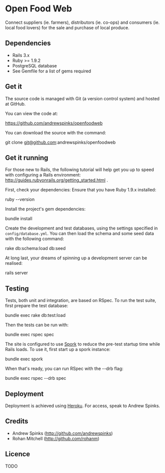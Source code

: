 # Open Food Web

Connect suppliers (ie. farmers), distributors (ie. co-ops) and
consumers (ie. local food lovers) for the sale and purchase of local
produce.


## Dependencies

* Rails 3.x
* Ruby >= 1.9.2
* PostgreSQL database
* See Gemfile for a list of gems required


## Get it

The source code is managed with Git (a version control system) and
hosted at GitHub.

You can view the code at:

  https://github.com/andrewspinks/openfoodweb

You can download the source with the command:

  git clone git@github.com:andrewspinks/openfoodweb


## Get it running

For those new to Rails, the following tutorial will help get you up to speed with configuring a Rails environment: http://guides.rubyonrails.org/getting_started.html .

First, check your dependencies: Ensure that you have Ruby 1.9.x installed:

  ruby --version

Install the project's gem dependencies:

  bundle install

Create the development and test databases, using the settings specified in `config/database.yml`. You can then load the schema and some seed data with the following command:

  rake db:schema:load db:seed

At long last, your dreams of spinning up a development server can be realised:

  rails server


## Testing

Tests, both unit and integration, are based on RSpec. To run the test suite, first prepare the test database:

  bundle exec rake db:test:load

Then the tests can be run with:

  bundle exec rspec spec

The site is configured to use
[Spork](https://github.com/sporkrb/spork) to reduce the pre-test
startup time while Rails loads. To use it, first start up a spork
instance:

  bundle exec spork

When that's ready, you can run RSpec with the --drb flag:

  bundle exec rspec --drb spec


## Deployment

Deployment is achieved using [Heroku](http://heroku.com). For access,
speak to Andrew Spinks.


## Credits

* Andrew Spinks (http://github.com/andrewspinks)
* Rohan Mitchell (http://github.com/rohanm)


## Licence

TODO
